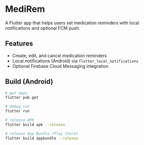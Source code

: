 # MediRem

A Flutter app that helps users set medication reminders with local notifications and optional FCM push.

## Features
- Create, edit, and cancel medication reminders
- Local notifications (Android) via `flutter_local_notifications`
- Optional Firebase Cloud Messaging integration

## Build (Android)
```bash
# get deps
flutter pub get

# debug run
flutter run

# release APK
flutter build apk --release

# release App Bundle (Play Store)
flutter build appbundle --release
